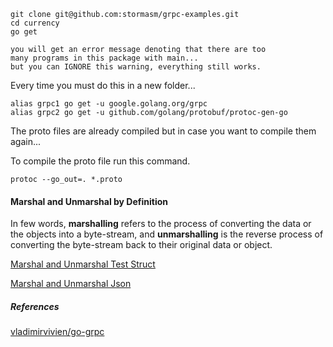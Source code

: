 

```
git clone git@github.com:stormasm/grpc-examples.git
cd currency
go get

you will get an error message denoting that there are too
many programs in this package with main...
but you can IGNORE this warning, everything still works.
```

Every time you must do this in a new folder...

```
alias grpc1 go get -u google.golang.org/grpc
alias grpc2 go get -u github.com/golang/protobuf/protoc-gen-go
```

The proto files are already compiled but in case
you want to compile them again...

To compile the proto file run this command.

```
protoc --go_out=. *.proto
```

#### Marshal and Unmarshal by Definition

In few words, **marshalling** refers to the process of converting the data or the objects into a byte-stream, and **unmarshalling** is the reverse process of converting the byte-stream back to their original data or object.

[Marshal and Unmarshal Test Struct](http://tleyden.github.io/blog/2014/12/02/getting-started-with-go-and-protocol-buffers/)

[Marshal and Unmarshal Json](https://www.dotnetperls.com/json-go)

##### References

[vladimirvivien/go-grpc](https://github.com/vladimirvivien/go-grpc)
